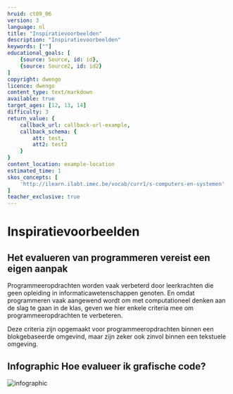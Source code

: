 ```yaml
---
hruid: ct09_06
version: 3
language: nl
title: "Inspiratievoorbeelden"
description: "Inspiratievoorbeelden"
keywords: [""]
educational_goals: [
    {source: Source, id: id}, 
    {source: Source2, id: id2}
]
copyright: dwengo
licence: dwengo
content_type: text/markdown
available: true
target_ages: [12, 13, 14]
difficulty: 3
return_value: {
    callback_url: callback-url-example,
    callback_schema: {
        att: test,
        att2: test2
    }
}
content_location: example-location
estimated_time: 1
skos_concepts: [
    'http://ilearn.ilabt.imec.be/vocab/curr1/s-computers-en-systemen'
]
teacher_exclusive: true
---
```


# Inspiratievoorbeelden


## Het evalueren van programmeren vereist een eigen aanpak

Programmeeropdrachten worden vaak verbeterd door leerkrachten die geen opleiding in informaticawetenschappen genoten. En omdat programmeren vaak aangewend wordt om met computationeel denken aan de slag te gaan in de klas, geven we hier enkele criteria mee om programmeeropdrachten te verbeteren.

Deze criteria zijn opgemaakt voor programmeeropdrachten binnen een blokgebaseerde omgevind, maar zijn zeker ook zinvol binnen een tekstuele omgeving.

## Infographic Hoe evalueer ik grafische code?

![infographic](https://github.com/dwengovzw/learning_content/assets/48352335/3d33c7d2-9ae6-4cd4-ba07-01532e64c5e7)

